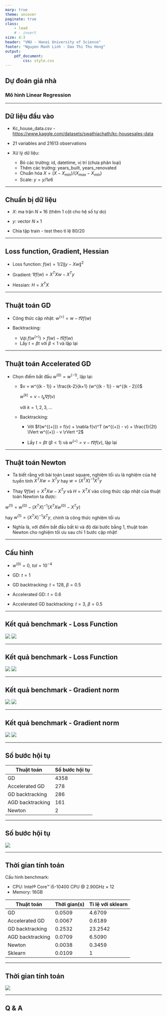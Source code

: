 ```yaml
---
marp: true
theme: uncover
paginate: true
class:
    - lead
    # - invert
size: 4:3
header: "VNU - Hanoi University of Science"
footer: "Nguyen Manh Linh - Dao Thi Thu Hong"
output:
    pdf_document:
        css: style.css
---
```


<style>
    section {
        font-size: 25px;
    }
    img { 
        max-height: 500px;
    }
</style>

## Dự đoán giá nhà
### Mô hình Linear Regression

---

## Dữ liệu đầu vào

- Kc_house_data.csv - https://www.kaggle.com/datasets/swathiachath/kc-housesales-data

- 21 variables and 21613 observations

- Xử lý dữ liệu:
    - Bỏ các trường: id, datetime, vị trí (chưa phân loại)
    - Thêm các trường: years_built, years_renovated
    - Chuẩn hóa $X = (X - X_{min}) / (X_{max} - X_{min})$
    - Scale: $y = y/1e6$

---
## Chuẩn bị dữ liệu

- $X$: ma trận $N \times 16$ (thêm 1 cột cho hệ số tự do)

- $y$: vector $N \times 1$

- Chia tập train - test theo tỉ lệ $80/20$

---
## Loss function, Gradient, Hessian

- Loss function: $f(w) = 1/2 \lVert y - Xw \rVert ^2$

- Gradient: $\nabla f(w) = X^T X w - X^T y$

- Hessian: $H = X^T X$

---
## Thuật toán GD

- Công thức cập nhật: $w^{(+)} = w - t \nabla f(w)$

- Backtracking: 
    - Với $f(w^{(+)}) > f(w) - t \nabla f(w)$
    - Lấy $t = \beta t$ với $\beta < 1$ và lặp lại

---
## Thuật toán Accelerated GD

- Chọn điểm bắt đầu $w^{(0)} = w^{(-1)}$, lặp lại:

    - $v = w^{(k - 1)} + \frac{k-2}{k+1} (w^{(k - 1)} - w^{(k - 2)})$

        $w^{(k)} = v - t_{k}\nabla f(v)$

        với $k = 1,2,3,...$

    - Backtracking:
        - Với $f(w^{(+)}) > f(v) + \nabla f(v)^T (w^{(+)} - v) + \frac{1}{2t} \lVert w^{(+)} - v \rVert ^2$

        - Lấy $t = \beta t$ ($\beta < 1$) và  $w^{(+)} = v - t \nabla f(v)$, lặp lại

---
## Thuật toán Newton

- Ta biết rằng với bài toán Least square, nghiệm tối ưu là nghiệm của hệ tuyến tính $X^T X w = X^T y$ hay $w = (X^T X)^{-1}X^T y$

- Thay $\nabla f(w) = X^T X w - X^T y$ và $H = X^T X$ vào công thức cập nhật của thuật toán Newton ta được:

$w^{(1)} = w^{(0)} - (X^T X)^{-1} (X^T X w^{(0)} - X^T y)$

hay $w^{(1)} = (X^T X)^{-1}X^T y$, chính là công thức nghiệm tối ưu

- Nghĩa là, với điểm bắt đầu bất kì và độ dài bước bằng 1, thuật toán Newton cho nghiệm tối ưu sau chỉ 1 bước cập nhật!

---
## Cấu hình

- $w^{(0)} = 0$, $tol = 10^{-4}$

- GD: $t = 1$

- GD backtracking: $t = 128$, $\beta = 0.5$

- Accelerated GD: $t = 0.6$

- Accelerated GD backtracking: $t = 3$, $\beta = 0.5$

---
## Kết quả benchmark - Loss Function
![](./data/output/b_0_100.png) ![](./data/output/b_100_200.png)

---
## Kết quả benchmark - Loss Function
![](./data/output/b_200_300.png) ![](./data/output/b_300_400.png)

---
## Kết quả benchmark - Gradient norm
![](./data/output/g_0_100.png) ![](./data/output/g_100_200.png)

---
## Kết quả benchmark - Gradient norm
![](./data/output/g_200_300.png) ![](./data/output/g_300_400.png)

---
## Số bước hội tụ
| Thuật toán | Số bước hội tụ |
|-------------------|----------------|
| GD                | 4358           |
| Accelerated GD    | 278            |
| GD backtracking   | 286            |
| AGD backtracking  | 161            |
| Newton            | 2              |

---
## Số bước hội tụ
![](./data/output/conv_loops.png)

---
## Thời gian tính toán

Cấu hình benchmark: 
- CPU: Intel® Core™ i5-10400 CPU @ 2.90GHz × 12
- Memory: 16GB

| Thuật toán | Thời gian(s) |  Tỉ lệ với sklearn
|-------------------|----------------|--------------|
| GD                | 0.0509         |  4.6709      |
| Accelerated GD    | 0.0067         |  0.6189      |
| GD backtracking   | 0.2532         |  23.2542     |
| AGD backtracking  | 0.0709         |  6.5090      |
| Newton            | 0.0038         |  0.3459      |
| Sklearn           | 0.0109         |  1           |

---
## Thời gian tính toán

![](./data/output/time_cal.png)

---
## Q & A